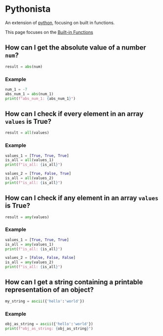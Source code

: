 # Pythonista

An extension of [python](/python), focusing on built in functions.

This page focuses on the [Built-in Functions](https://docs.python.org/3/library/functions.html)

## How can I get the absolute value of a number `num`?

```python
result = abs(num)
```

### Example

```python
num_1 = -7
abs_num_1 = abs(num_1)
print(f"abs_num_1: {abs_num_1}")
```


## How can I check if every element in an array `values` is True?

```python
result = all(values)
```

### Example

```python
values_1 = [True, True, True]
is_all = all(values_1)
print(f"is_all: {is_all}")

values_2 = [True, False, True]
is_all = all(values_2)
print(f"is_all: {is_all}")
```

## How can I check if any element in an array `values` is True?

```python
result = any(values)
```

### Example

```python
values_1 = [True, True, True]
is_all = any(values_1)
print(f"is_all: {is_all}")

values_2 = [False, False, False]
is_all = any(values_2)
print(f"is_all: {is_all}")
```

## How can I get a string containing a printable representation of an object?

```python
my_string = ascii({'hello':'world'})
```

### Example

```python
obj_as_string = ascii({'hello':'world'})
print(f"obj_as_string: {obj_as_string}")
```
